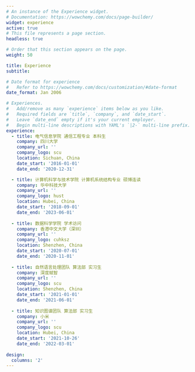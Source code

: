 ```yaml
---
# An instance of the Experience widget.
# Documentation: https://wowchemy.com/docs/page-builder/
widget: experience
active: true
# This file represents a page section.
headless: true

# Order that this section appears on the page.
weight: 50

title: Experience
subtitle:

# Date format for experience
#   Refer to https://wowchemy.com/docs/customization/#date-format
date_format: Jan 2006

# Experiences.
#   Add/remove as many `experience` items below as you like.
#   Required fields are `title`, `company`, and `date_start`.
#   Leave `date_end` empty if it's your current employer.
#   Begin multi-line descriptions with YAML's `|2-` multi-line prefix.
experience:
  - title: 电气信息学院 通信工程专业 本科生
    company: 四川大学
    company_url: ''
    company_logo: scu
    location: Sichuan, China
    date_start: '2016-01-01'
    date_end: '2020-12-31'

  - title: 计算机科学与技术学院 计算机系统结构专业 硕博连读
    company: 华中科技大学
    company_url: ''
    company_logo: hust
    location: Hubei, China
    date_start: '2018-09-01'
    date_end: '2023-06-01'
    
  - title: 数据科学学院 学术访问
    company: 香港中文大学（深圳）
    company_url: ''
    company_logo: cuhksz
    location: Shenzhen, China
    date_start: '2020-07-01'
    date_end: '2020-11-01'
    
  - title: 自然语言处理团队 算法部 实习生
    company: 深度赋智
    company_url: ''
    company_logo: scu
    location: Shenzhen, China
    date_start: '2021-01-01'
    date_end: '2021-06-01'
    
  - title: 知识图谱团队 算法部 实习生
    company: 小米
    company_url: ''
    company_logo: scu
    location: Hubei, China
    date_start: '2021-10-26'
    date_end: '2022-03-01'
    
design:
  columns: '2'
---
```

